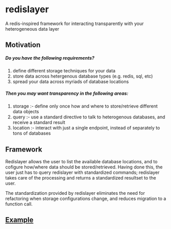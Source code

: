 # redislayer
A redis-inspired framework for interacting transparently with your heterogeneous data layer

## Motivation
##### Do you have the following requirements?
1. define different storage techniques for your data
2. store data across hetergenous database types (e.g. redis, sql, etc)
3. spread your data across myriads of database locations

##### Then you may want transparency in the following areas:
1. storage :- define only once how and where to store/retrieve different data objects
2. query :- use a standard directive to talk to heterogenous databases, and receive a standard result
3. location :- interact with just a single endpoint, instead of separately to tons of databases

## Framework
Redislayer allows the user to list the available database locations, and to cofigure how/where data should be stored/retrieved. Having done this, the user just has to query redislayer with standardized commands; redislayer takes care of the processing and returns a standardized resultset to the user.

The standardization provided by redislayer eliminates the need for refactoring when storage configurations change, and reduces migration to a function call.

## [Example](https://github.com/scorpevans/redislayer/blob/master/nodejs/example.js)
